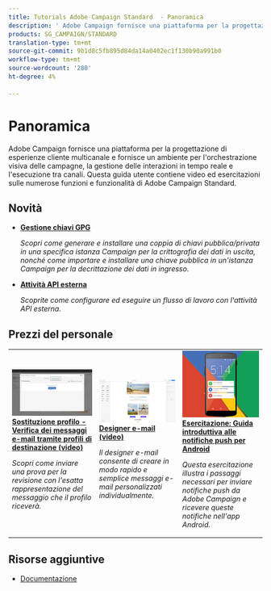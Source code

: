 ```yaml
---
title: Tutorials Adobe Campaign Standard  - Panoramica
description: ' Adobe Campaign fornisce una piattaforma per la progettazione di esperienze cliente multicanale e fornisce un ambiente per l''orchestrazione visiva delle campagne, la gestione delle interazioni in tempo reale e l''esecuzione tra canali. Questa guida utente contiene video ed esercitazioni sulle numerose funzioni e funzionalità di  Adobe Campaign Standard.'
products: SG_CAMPAIGN/STANDARD
translation-type: tm+mt
source-git-commit: 9b1d8c5fb895d84da14a0402ec1f130b90a991b0
workflow-type: tm+mt
source-wordcount: '280'
ht-degree: 4%

---
```



# Panoramica

 Adobe Campaign fornisce una piattaforma per la progettazione di esperienze cliente multicanale e fornisce un ambiente per l&#39;orchestrazione visiva delle campagne, la gestione delle interazioni in tempo reale e l&#39;esecuzione tra canali. Questa guida utente contiene video ed esercitazioni sulle numerose funzioni e funzionalità di  Adobe Campaign Standard.

## Novità

* **[Gestione chiavi GPG](/help/administrating/control-panel/gpg-key-management/gpg-key-management-overview.md)**

   *Scopri come generare e installare una coppia di chiavi pubblica/privata in una specifica istanza Campaign per la crittografia dei dati in uscita, nonché come importare e installare una chiave pubblica in un&#39;istanza Campaign per la decrittazione dei dati in ingresso.*

* **[Attività API esterna](/help/managing-processes-and-data/data-management-activities/external-api-activity.md)**

   *Scoprite come configurare ed eseguire un flusso di lavoro con l&#39;attività API esterna.*

## Prezzi del personale

<table>
<tr>
  <td>
    <a href="./communication-channels/email/profile-substitution.md"> 
      <img alt="Sostituzione profilo - Verifica dei messaggi e-mail tramite profili di destinazione (video)" src="./assets/substitution_tab.png"/>
    </a>
    <div>
      <a href="./communication-channels/email/profile-substitution.md">
    <strong>Sostituzione profilo - Verifica dei messaggi e-mail tramite profili di destinazione (video)</strong>
    </a>
    </div>
    <p>
    <em>Scopri come inviare una prova per la revisione con l'esatta rappresentazione del messaggio che il profilo riceverà.</em>
    <p>
  </td>
   <td>
    <a href="./designing-content/email-designer/email-designer-overview.md">
      <img alt="Designer e-mail (video)" src="./assets/email_designer_tutorial.png" />
    </a>
    <div>
      <a href="./designing-content/email-designer/email-designer-overview.md">
    <strong>Designer e-mail (video)</strong>
    </a>
    </div>
    <p>
    <em>Il designer e-mail consente di creare in modo rapido e semplice messaggi e-mail personalizzati individualmente.</em>
    <p>
  </td>
  <td>
    <a href="https://docs.adobe.com/content/help/en/campaign-standard-learn/getting-started-with-push-notifications-android/introduction.html">
      <img alt="Esercitazione: Guida introduttiva alle notifiche push per Android" src="./assets/push-for-android.png" />
    </a>
    <div>
      <a href="https://docs.adobe.com/content/help/en/campaign-standard-learn/getting-started-with-push-notifications-android/introduction.html">
    <strong>Esercitazione: Guida introduttiva alle notifiche push per Android</strong>
    </a>
    </div>
    <p>
    <em>Questa esercitazione illustra i passaggi necessari per inviare notifiche push da  Adobe Campaign e ricevere queste notifiche nell'app Android. </em>
    <p>
  </td>
</tr>
</table>

## Risorse aggiuntive

* [Documentazione](https://docs.adobe.com/content/help/it-IT/campaign-standard/using/campaign-standard-home.html)
